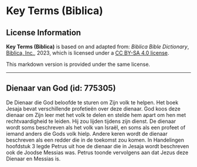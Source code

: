 # Key Terms (Biblica)

## License Information

**Key Terms (Biblica)** is based on and adapted from: _Biblica Bible Dictionary_, [Biblica, Inc.](https://www.biblica.com/), 2023, which is licensed under a [CC BY-SA 4.0 license](https://creativecommons.org/licenses/by-sa/4.0/legalcode.en).

This markdown version is provided under the same license.



--------------------------------

## Dienaar van God (id: 775305)

De Dienaar die God beloofde te sturen om Zijn volk te helpen. Het boek Jesaja bevat verschillende profetieën over deze dienaar. God koos deze dienaar om Zijn leer met het volk te delen en stelde hem apart om hen met rechtvaardigheid te leiden. Hij zou lijden tijdens zijn dienst. De dienaar wordt soms beschreven als het volk van Israël, en soms als een profeet of iemand anders die Gods volk hielp. Andere keren wordt de dienaar beschreven als een redder die in de toekomst zou komen. In Handelingen hoofdstuk 3 legde Petrus uit hoe de dienaar die in Jesaja wordt beschreven ook de Joodse Messias was. Petrus toonde vervolgens aan dat Jezus deze Dienaar en Messias is.


